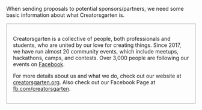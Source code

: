 When sending proposals to potential sponsors/partners, we need some basic information about what Creatorsgarten is.

<div style="padding: 1rem; border: 2px solid #0003;">

Creatorsgarten is a collective of people, both professionals and students, who are united by our love for creating things. Since 2017, we have run almost 20 community events, which include meetups, hackathons, camps, and contests. Over 3,000 people are following our events on [Facebook](https://www.facebook.com/creatorsgarten/).

For more details about us and what we do, check out our website at [creatorsgarten.org](https://creatorsgarten.org/). Also check out our Facebook Page at [fb.com/creatorsgarten](https://fb.com/creatorsgarten).

</div>
